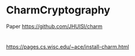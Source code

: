 # CharmCryptography
Paper
https://github.com/JHUISI/charm
#
https://pages.cs.wisc.edu/~ace/install-charm.html
